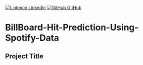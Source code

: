 

[![Linkedin](https://i.stack.imgur.com/gVE0j.png) LinkedIn](https://www.linkedin.com/in/thrishul-kumar-arraboina/)          [![GitHub](https://i.stack.imgur.com/tskMh.png) GitHub](https://github.com/trishulkumar)
# BillBoard-Hit-Prediction-Using-Spotify-Data

## Project Title
